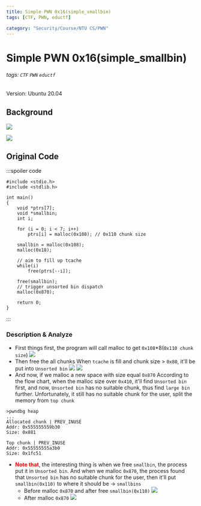 ```yaml
---
title: Simple PWN 0x16(simple_smallbin)
tags: [CTF, PWN, eductf]

category: "Security/Course/NTU CS/PWN"
---
```


# Simple PWN 0x16(simple_smallbin)
###### tags: `CTF` `PWN` `eductf`

Version: Ubuntu 20.04

## Background
![](https://imgur.com/teWNhbh.png)

![](https://imgur.com/kCTN7cs.png)

## Original Code
:::spoiler code
```cpp!=
#include <stdio.h>
#include <stdlib.h>

int main()
{
    void *ptrs[7];
    void *smallbin;
    int i;

    for (i = 0; i < 7; i++)
        ptrs[i] = malloc(0x108); // 0x110 chunk size

    smallbin = malloc(0x108);
    malloc(0x18);

    // aim to fill up tcache
    while(i)
        free(ptrs[--i]);
    
    free(smallbin);
    // trigger unsorted bin dispatch
    malloc(0x870);

    return 0;
}
```
:::

### Description & Analyze
* First things first, the program will call malloc to get `0x108`*8(`0x110 chunk size`)
![](https://imgur.com/dW8WU8v.png)
* Then free the all chunks
When `tcache` is fill and chunk size > `0x80`, it'll be put into `Unsorted bin`
![](https://imgur.com/QNS1mao.png)
![](https://imgur.com/oBCkql8.png)
* And now, if we malloc a new space with size equal `0x870`
According to the flow chart, when the malloc size over `0x410`, it'll find `Unsorted bin` first, and now, `Unsorted bin` has no suitable chunk, thus find `large bin` further. Unfortunately, it still has no suitable chunk for the user, split the memory from `top chunk`
```bash!
>pwndbg heap
...
Allocated chunk | PREV_INUSE
Addr: 0x555555559b30
Size: 0x881

Top chunk | PREV_INUSE
Addr: 0x55555555a3b0
Size: 0x1fc51
```
* <font color="FF0000">**Note that**</font>, the interesting thing is when we free `smallbin`, the process put it in `Unsorted bin`. And when we malloc `0x870`, the process found that `Unsorted bin` has no suitable chunk for the user, then it'll put `smallbin(0x110)` to where it should be → `smallbins`
    * Before malloc `0x870` and after free `smallbin(0x110)`
    ![](https://imgur.com/S1mQQ0X.png)
    * After malloc `0x870`
    ![](https://imgur.com/54D3JnE.png)